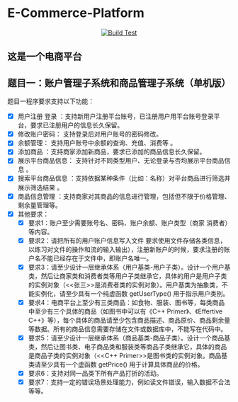 # E-Commerce-Platform

<div align="center">

[![Build Test](https://github.com/Jraaay/E-Commerce-Platform/actions/workflows/main.yml/badge.svg)](https://github.com/Jraaay/E-Commerce-Platform/actions/workflows/main.yml)

</div>

## 这是一个电商平台

## 题目一：账户管理子系统和商品管理子系统（单机版）
题目一程序要求支持以下功能：
 - [x] 用户注册 登录 ：支持新用户注册平台账号，已注册用户用平台账号登录平台，要求已注册用户的信息长久保留。
 - [x] 修改账户密码： 支持登录后对用户账号的密码修改。
 - [x] 余额管理： 支持用户账号中余额的查询、充值、消费等 。
 - [x] 添加商品 ：支持商家添加新商品，要求已添加的商品信息长久保留。
 - [x] 展示平台商品信息： 支持针对不同类型用户、无论登录与否均展示平台商品信息 。
 - [x] 搜索平台商品信息 ：支持依据某种条件（比如：名称）对平台商品进行筛选并展示筛选结果 。
 - [x] 商品信息管理 ：支持商家对其商品的信息进行管理，包括但不限于价格管理、剩余量管理等。
 - [x] 其他要求：
     - [x] 要求1：账户至少需要账号名、密码、账户余额、账户类型（商家 消费者）等内容。
     - [x] 要求2：请把所有的用户账户信息写入文件 要求使用文件存储各类信息，以练习对文件的操作和流的输入输出），注册新账户的时候，要求注册的账户名不能已经存在于文件中，即账户名唯一。
     - [x] 要求3：请至少设计一层继承体系（用户基类-用户子类）。设计一个用户基类，然后让商家类和消费者类等用户子类继承它，具体的用户是用户子类的实例对象（<<张三>>是消费者类的实例对象）。用户基类为抽象类，不能实例化，请至少具有一个纯虚函数 getUserType() 用于指示用户类别。
     - [x] 要求4：电商平台上至少有三类商品：如食物、服装、图书等，每类商品中至少有三个具体的商品（如图书中可以有《C++ Primer》、《Effertive C++》等），每个具体的商品请至少包含商品描述、商品原价、商品剩余量等数据。所有的商品信息需要存储在文件或数据库中，不能写在代码中。
     - [x] 要求5：请至少设计一层继承体系（商品基类-商品子类）。设计一个商品基类，然后让图书类、电子商品类和服装类等商品子类继承它，具体的商品是商品子类的实例对象（<<C++ Primer>>是图书类的实例对象。商品基类请至少具有一个虚函数 getPrice() 用于计算具体商品的价格。
     - [x] 要求6：支持对同一品类下所有产品打折的活动。
     - [x] 要求7：支持一定的错误场景处理能力，例如读文件错误，输入数据不合法等等。